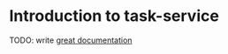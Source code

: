 # Introduction to task-service

TODO: write [great documentation](http://jacobian.org/writing/great-documentation/what-to-write/)
